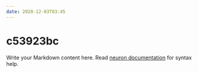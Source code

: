 ```yaml
---
date: 2020-12-03T03:45
---
```


# c53923bc

Write your Markdown content here. Read [neuron documentation](https://neuron.zettel.page/2011404.html) for syntax help.

